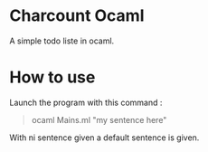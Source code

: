 # Charcount Ocaml
A simple todo liste in ocaml.

# How to use
Launch the program with this command :
> ocaml Mains.ml "my sentence here"

With ni sentence given a default sentence is given.
